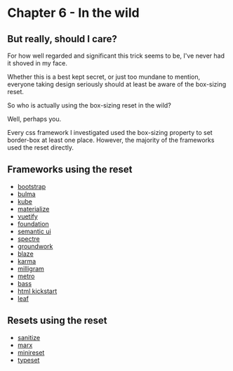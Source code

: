 # Chapter 6 - In the wild

## But really, should I care?
For how well regarded and significant this trick seems to be, I've never had it shoved
in my face.

Whether this is a best kept secret, or just too mundane to mention, everyone taking design
seriously should at least be aware of the box-sizing reset.

So who is actually using the box-sizing reset in the wild?

Well, perhaps you.

Every css framework I investigated used the box-sizing property to set border-box
at least one place.  However, the majority of the frameworks used the reset directly.

## Frameworks using the reset

- [bootstrap](http://getbootstrap.com/)
- [bulma](https://bulma.io/)
- [kube](https://imperavi.com/kube/)
- [materialize](http://materializecss.com/)
- [vuetify](https://vuetifyjs.com/)
- [foundation](https://foundation.zurb.com/)
- [semantic ui](https://semantic-ui.com/)
- [spectre](https://picturepan2.github.io/spectre/)
- [groundwork](https://groundworkcss.github.io/)
- [blaze](http://blazecss.com/)
- [karma](http://karma-runner.github.io/1.0/index.html)
- [milligram](http://milligram.io/)
- [metro](https://metroui.org.ua/)
- [bass](http://basscss.com/)
- [html kickstart](http://www.99lime.com/)
- [leaf](http://getleaf.com/)

## Resets using the reset

- [sanitize](https://jonathantneal.github.io/sanitize.css/)
- [marx](https://mblode.github.io/marx/)
- [minireset](http://jgthms.com/minireset.css/)
- [typeset](http://stormwarning.github.io/typeset.css/)
